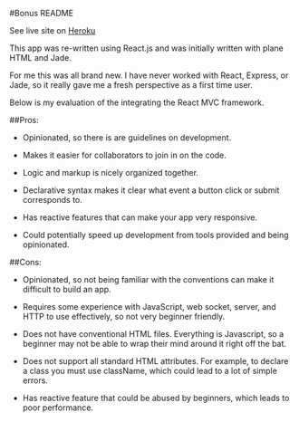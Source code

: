 #Bonus README

See live site on [Heroku](https://aqueous-wildwood-9541.herokuapp.com/)

This app was re-written using React.js and was initially written with plane HTML and Jade.

For me this was all brand new. I have never worked with React, Express, or Jade, so it really gave me a fresh perspective as a first time user.

Below is my evaluation of the integrating the React MVC framework.

##Pros:
- Opinionated, so there is are guidelines on development.

- Makes it easier for collaborators to join in on the code.

- Logic and markup is nicely organized together.

- Declarative syntax makes it clear what event a button click or submit corresponds to.

- Has reactive features that can make your app very responsive.

- Could potentially speed up development from tools provided and being opinionated.


##Cons:
- Opinionated, so not being familiar with the conventions can make it difficult to build an app.

- Requires some experience with JavaScript, web socket, server, and HTTP to use effectively, so not very beginner friendly.

- Does not have conventional HTML files. Everything is Javascript, so a beginner may not be able to wrap their mind around it right off the bat.

- Does not support all standard HTML attributes. For example, to declare a class you must use className, which could lead to a lot of simple errors.

- Has reactive feature that could be abused by beginners, which leads to poor performance.
